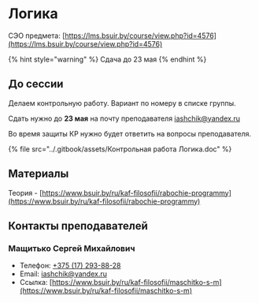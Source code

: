 # Логика

СЭО предмета: [https://lms.bsuir.by/course/view.php?id=4576](https://lms.bsuir.by/course/view.php?id=4576)

{% hint style="warning" %}
Сдача до 23 мая
{% endhint %}

## До сессии

Делаем контрольную работу. Вариант по номеру в списке группы.

Сдать нужно до **23 мая** на почту преподавателя iashchik@yandex.ru

Во время защиты КР нужно будет ответить на вопросы преподавателя.

{% file src="../.gitbook/assets/Контрольная работа Логика.doc" %}

## Материалы

Теория - [https://www.bsuir.by/ru/kaf-filosofii/rabochie-programmy](https://www.bsuir.by/ru/kaf-filosofii/rabochie-programmy)

## Контакты преподавателей

### Мащитько Сергей Михайлович

* Телефон: [+375 (17) 293-88-28](tel:375172938828)
* Email: [iashchik@yandex.ru](mailto:iashchik@yandex.ru)
* Ссылка: [https://www.bsuir.by/ru/kaf-filosofii/maschitko-s-m](https://www.bsuir.by/ru/kaf-filosofii/maschitko-s-m)
